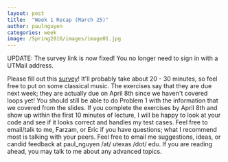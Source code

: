 ```yaml
---
layout: post
title:  "Week 1 Recap (March 25)"
author: paulnguyen
categories: week
image: /Spring2016/images/image01.jpg
---
```


UPDATE: The survey link is now fixed! You no longer need to sign in with a UTMail address.

Please fill out this [survey][survey]! It'll probably take about 20 - 30 minutes, so feel free to put on some classical music. The exercises say that they are due next week; they are actually due on April 8th since we haven't covered loops yet! You should still be able to do Problem 1 with the information that we covered from the slides. If you complete the exercises by April 8th and show up within the first 10 minutes of lecture, I will be happy to look at your code and see if it looks correct and handles my test cases. Feel free to email/talk to me, Farzam, or Eric if you have questions; what I recommend most is talking with your peers. Feel free to email me suggestions, ideas, or candid feedback at paul_nguyen /at/ utexas /dot/ edu. If you are reading ahead, you may talk to me about any advanced topics.

[survey]: http://goo.gl/forms/ANegXfQ9PD
[ex01]: /Spring2016/files/exercises/exercises01.pdf